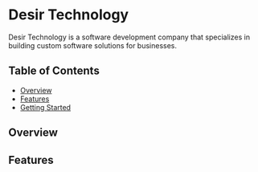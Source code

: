# Desir Technology

Desir Technology is a software development company that specializes in building custom software solutions for businesses.   

## Table of Contents

- [Overview](#overview)
- [Features](#features)
- [Getting Started](#getting-started)

## Overview



## Features


